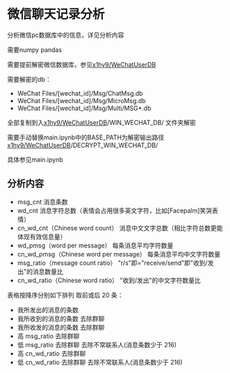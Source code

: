 # 微信聊天记录分析

分析微信pc数据库中的信息，详见分析内容

需要numpy pandas

需要提前解密微信数据库，参见[x1hy9/WeChatUserDB](https://github.com/x1hy9/WeChatUserDB)

需要解密的db：

- WeChat Files/[wechat_id]/Msg/ChatMsg.db
- WeChat Files/[wechat_id]/Msg/MicroMsg.db
- WeChat Files/[wechat_id]/Msg/Multi/MSG*.db

全部复制到入[x1hy9/WeChatUserDB](https://github.com/x1hy9/WeChatUserDB)/WIN_WECHAT_DB/ 文件夹解密

需要手动替换main.ipynb中的BASE_PATH为解密输出路径[x1hy9/WeChatUserDB](https://github.com/x1hy9/WeChatUserDB)/DECRYPT_WIN_WECHAT_DB/ 

具体参见main.ipynb

## 分析内容

- msg_cnt 消息条数
- wd_cnt 消息字符总数（表情会占用很多英文字符，比如[Facepalm]笑哭表情）
- cn_wd_cnt（Chinese word count） 消息中文文字总数（相比字符总数更能体现有效信息量）
- wd_pmsg（word per message） 每条消息平均字符数量
- cn_wd_pmsg（Chinese word per message） 每条消息平均中文字符数量
- msg_ratio（message count ratio） "r/s"即="receive/send"即"收到/发出"的消息数量比
- cn_wd_ratio（Chinese word ratio） "收到/发出"的中文字符数量比

表格按降序分别如下排列 取前或后 20 条：

- 我所发出的消息的条数
- 我所收到的消息的条数 去除群聊
- 我所收发的消息的条数 去除群聊
- 高 msg_ratio 去除群聊
- 低 msg_ratio 去除群聊 去除不常联系人(消息条数少于 216)
- 高 cn_wd_ratio 去除群聊
- 低 cn_wd_ratio 去除群聊 去除不常联系人(消息条数少于 216)
